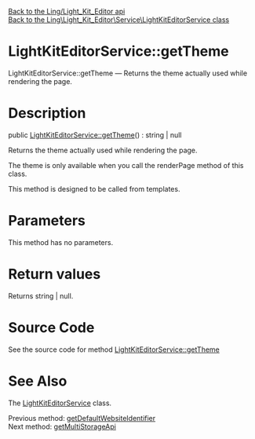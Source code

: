 [Back to the Ling/Light_Kit_Editor api](https://github.com/lingtalfi/Light_Kit_Editor/blob/master/doc/api/Ling/Light_Kit_Editor.md)<br>
[Back to the Ling\Light_Kit_Editor\Service\LightKitEditorService class](https://github.com/lingtalfi/Light_Kit_Editor/blob/master/doc/api/Ling/Light_Kit_Editor/Service/LightKitEditorService.md)


LightKitEditorService::getTheme
================



LightKitEditorService::getTheme — Returns the theme actually used while rendering the page.




Description
================


public [LightKitEditorService::getTheme](https://github.com/lingtalfi/Light_Kit_Editor/blob/master/doc/api/Ling/Light_Kit_Editor/Service/LightKitEditorService/getTheme.md)() : string | null




Returns the theme actually used while rendering the page.

The theme is only available when you call the renderPage method of this class.

This method is designed to be called from templates.




Parameters
================

This method has no parameters.


Return values
================

Returns string | null.








Source Code
===========
See the source code for method [LightKitEditorService::getTheme](https://github.com/lingtalfi/Light_Kit_Editor/blob/master/Service/LightKitEditorService.php#L108-L111)


See Also
================

The [LightKitEditorService](https://github.com/lingtalfi/Light_Kit_Editor/blob/master/doc/api/Ling/Light_Kit_Editor/Service/LightKitEditorService.md) class.

Previous method: [getDefaultWebsiteIdentifier](https://github.com/lingtalfi/Light_Kit_Editor/blob/master/doc/api/Ling/Light_Kit_Editor/Service/LightKitEditorService/getDefaultWebsiteIdentifier.md)<br>Next method: [getMultiStorageApi](https://github.com/lingtalfi/Light_Kit_Editor/blob/master/doc/api/Ling/Light_Kit_Editor/Service/LightKitEditorService/getMultiStorageApi.md)<br>


